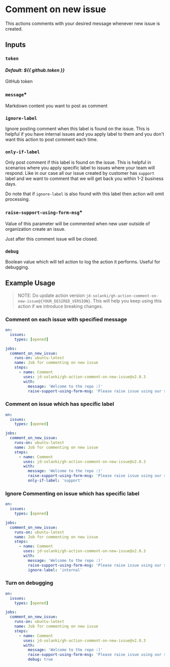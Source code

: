 # Comment on new issue

This actions comments with your desired message whenever new issue is created.

## Inputs

### `token`

#### *Default: ${{ github.token }}*

GitHub token

### `message`*

Markdown content you want to post as comment

### `ignore-label`

Ignore posting comment when this label is found on the issue. This is helpful if you have internal issues and you apply label to them and you don't want this action to post comment each time.

### `only-if-label`

Only post comment if this label is found on the issue. This is helpful in scenarios where you apply specific label to issues where your team will respond. Like in our case all our issue created by customer has `support` label and we want to comment that we will get back you within 1-2 business days.

Do note that if `ignore-label` is also found with this label then action will omit processing.

### `raise-support-using-form-msg`*

Value of this parameter will be commented when new user outside of organization create an issue.

Just after this comment issue will be closed.

### `debug`

Boolean value which will tell action to log the action it performs. Useful for debugging.

## Example Usage

> NOTE: Do update action version `jd-solanki/gh-action-comment-on-new-issue@{YOUR_DESIRED_VERSION}`. This will help you keep using this action if we introduce breaking changes.

### Comment on each issue with specified message

```yml
on:
  issues:
    types: [opened]

jobs:
  comment_on_new_issue:
    runs-on: ubuntu-latest
    name: Job for commenting on new issue
    steps:
      - name: Comment
        uses: jd-solanki/gh-action-comment-on-new-issue@v2.0.3
        with:
          message: 'Welcome to the repo :)'
          raise-support-using-form-msg: 'Please raise issue using our support form'
```

### Comment on issue which has specific label

```yml
on:
  issues:
    types: [opened]

jobs:
  comment_on_new_issue:
    runs-on: ubuntu-latest
    name: Job for commenting on new issue
    steps:
      - name: Comment
        uses: jd-solanki/gh-action-comment-on-new-issue@v2.0.3
        with:
          message: 'Welcome to the repo :)'
          raise-support-using-form-msg: 'Please raise issue using our support form'
          only-if-label: 'support'
```

### Ignore Commenting on issue which has specific label

```yml
on:
  issues:
    types: [opened]

jobs:
  comment_on_new_issue:
    runs-on: ubuntu-latest
    name: Job for commenting on new issue
    steps:
      - name: Comment
        uses: jd-solanki/gh-action-comment-on-new-issue@v2.0.3
        with:
          message: 'Welcome to the repo :)'
          raise-support-using-form-msg: 'Please raise issue using our support form'
          ignore-label: 'internal'
```

### Turn on debugging

```yml
on:
  issues:
    types: [opened]

jobs:
  comment_on_new_issue:
    runs-on: ubuntu-latest
    name: Job for commenting on new issue
    steps:
      - name: Comment
        uses: jd-solanki/gh-action-comment-on-new-issue@v2.0.3
        with:
          message: 'Welcome to the repo :)'
          raise-support-using-form-msg: 'Please raise issue using our support form'
          debug: true
```
